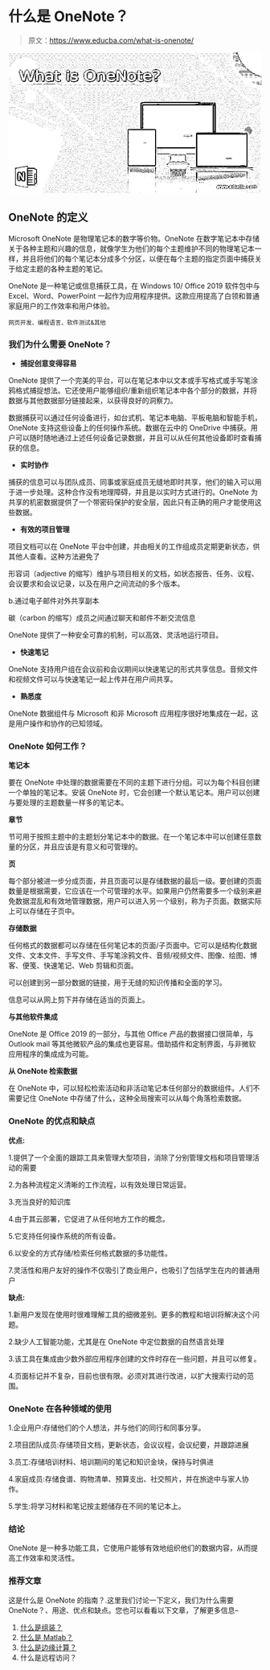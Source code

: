 # 什么是 OneNote？

> 原文：<https://www.educba.com/what-is-onenote/>

![What is OneNote?](img/6ef14f8e78f8d6ecf89b997e1c31df7d.png)



## OneNote 的定义

Microsoft OneNote 是物理笔记本的数字等价物。OneNote 在数字笔记本中存储关于各种主题和兴趣的信息，就像学生为他们的每个主题维护不同的物理笔记本一样，并且将他们的每个笔记本分成多个分区，以便在每个主题的指定页面中捕获关于给定主题的各种主题的笔记。

OneNote 是一种笔记或信息捕获工具，在 Windows 10/ Office 2019 软件包中与 Excel、Word、PowerPoint 一起作为应用程序提供。这款应用提高了白领和普通家庭用户的工作效率和用户体验。

<small>网页开发、编程语言、软件测试&其他</small>

### 我们为什么需要 OneNote？

*   **捕捉创意变得容易**

OneNote 提供了一个完美的平台，可以在笔记本中以文本或手写格式或手写笔涂鸦格式捕捉想法。它还使用户能够组织/重新组织笔记本中各个部分的数据，并将数据与其他数据部分链接起来，以获得良好的洞察力。

数据捕获可以通过任何设备进行，如台式机、笔记本电脑、平板电脑和智能手机，OneNote 支持这些设备上的任何操作系统。数据在云中的 OneDrive 中捕获。用户可以随时随地通过上述任何设备记录数据，并且可以从任何其他设备即时查看捕获的信息。

*   **实时协作**

捕获的信息可以与团队成员、同事或家庭成员无缝地即时共享，他们的输入可以用于进一步处理。这种合作没有地理障碍，并且是以实时方式进行的。OneNote 为共享的机密数据提供了一个带密码保护的安全层，因此只有正确的用户才能使用这些数据。

*   **有效的项目管理**

项目文档可以在 OneNote 平台中创建，并由相关的工作组成员定期更新状态，供其他人查看。这种方法避免了

形容词（adjective 的缩写）维护与项目相关的文档，如状态报告、任务、议程、会议要求和会议记录，以及在用户之间流动的多个版本。

b.通过电子邮件对外共享副本

碳（carbon 的缩写）成员之间通过聊天和邮件不断交流信息

OneNote 提供了一种安全可靠的机制，可以高效、灵活地运行项目。

*   **快速笔记**

OneNote 支持用户组在会议前和会议期间以快速笔记的形式共享信息。音频文件和视频文件可以与快速笔记一起上传并在用户间共享。

*   **熟悉度**

OneNote 数据组件与 Microsoft 和非 Microsoft 应用程序很好地集成在一起，这是用户操作和协作的已知领域。

### OneNote 如何工作？

**笔记本**

要在 OneNote 中处理的数据需要在不同的主题下进行分组。可以为每个科目创建一个单独的笔记本。安装 OneNote 时，它会创建一个默认笔记本。用户可以创建与要处理的主题数量一样多的笔记本。

**章节**

节可用于按照主题中的主题划分笔记本中的数据。在一个笔记本中可以创建任意数量的分区，并且应该是有意义和可管理的。

**页**

每个部分被进一步分成页面，并且页面可以是存储数据的最后一级。要创建的页面数量是根据需要，它应该在一个可管理的水平。如果用户仍然需要多一个级别来避免数据混乱和有效地管理数据，用户可以进入另一个级别，称为子页面。数据实际上可以存储在子页中。

**存储数据**

任何格式的数据都可以存储在任何笔记本的页面/子页面中。它可以是结构化数据文件、文本文件、手写文件、手写笔涂鸦文件、音频/视频文件、图像、绘图、博客、便笺、快速笔记、Web 剪辑和页面。

可以创建到另一部分数据的链接，用于无缝的知识传播和全面的学习。

信息可以从网上剪下并存储在适当的页面上。

**与其他软件集成**

OneNote 是 Office 2019 的一部分，与其他 Office 产品的数据接口很简单，与 Outlook mail 等其他微软产品的集成也更容易。借助插件和定制界面，与非微软应用程序的集成成为可能。

**从 OneNote 检索数据**

在 OneNote 中，可以轻松检索活动和非活动笔记本任何部分的数据组件。人们不需要记住 OneNote 中存储了什么，这种全局搜索可以从每个角落检索数据。

### OneNote 的优点和缺点

**优点:**

1.提供了一个全面的跟踪工具来管理大型项目，消除了分别管理文档和项目管理活动的需要

2.为各种流程定义清晰的工作流程，以有效处理日常运营。

3.充当良好的知识库

4.由于其云部署，它促进了从任何地方工作的概念。

5.它支持任何操作系统的所有设备。

6.以安全的方式存储/检索任何格式数据的多功能性。

7.灵活性和用户友好的操作不仅吸引了商业用户，也吸引了包括学生在内的普通用户

**缺点:**

1.新用户发现在使用时很难理解工具的细微差别。更多的教程和培训将解决这个问题。

2.缺少人工智能功能，尤其是在 OneNote 中定位数据的自然语言处理

3.该工具在集成由少数外部应用程序创建的文件时存在一些问题，并且可以修复。

4.页面标记并不复杂，目前也很有限。必须对其进行改进，以扩大搜索行动的范围。

### OneNote 在各种领域的使用

1.企业用户:存储他们的个人想法，并与他们的同行和同事分享。

2.项目团队成员:存储项目文档，更新状态，会议议程，会议纪要，并跟踪进展

3.员工:存储培训材料、培训期间的笔记和知识金块，保持与时俱进

4.家庭成员:存储食谱、购物清单、预算支出、社交照片，并在旅途中与家人协作。

5.学生:将学习材料和笔记按主题储存在不同的笔记本上。

### 结论

OneNote 是一种多功能工具，它使用户能够有效地组织他们的数据内容，从而提高工作效率和灵活性。

### 推荐文章

这是什么是 OneNote 的指南？.这里我们讨论一下定义，我们为什么需要 OneNote？、用途、优点和缺点。您也可以看看以下文章，了解更多信息–

1.  [什么是组装？](https://www.educba.com/what-is-assembly/)
2.  [什么是 Matlab？](https://www.educba.com/what-is-matlab/)
3.  [什么是边缘计算？](https://www.educba.com/what-is-edge-computing/)
4.  什么是远程访问？





